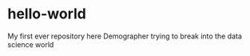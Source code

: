 # hello-world
My first ever repository here
Demographer trying to break into the data science world
